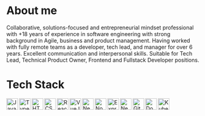 # About me

Collaborative, solutions-focused and entrepreneurial mindset professional with +18 years of experience in software engineering with strong background in Agile, business and product management. Having worked with fully remote teams as a developer, tech lead, and manager for over 6 years. Excellent communication and interpersonal skills. Suitable for Tech Lead, Technical Product Owner, Frontend and Fullstack Developer positions.

# Tech Stack

<img align="left" alt="JavaScript" width="30px" src="https://cdn.jsdelivr.net/gh/devicons/devicon/icons/javascript/javascript-original.svg" />
<img align="left" alt="TypeScript" width="30px" src="https://cdn.jsdelivr.net/gh/devicons/devicon/icons/typescript/typescript-original.svg" />
<img align="left" alt="HTML 5" width="30px" src="https://cdn.jsdelivr.net/gh/devicons/devicon/icons/html5/html5-original.svg" />
<img align="left" alt="CSS 3" width="30px" src="https://cdn.jsdelivr.net/gh/devicons/devicon/icons/css3/css3-original.svg" />
<img align="left" alt="ReactJS" width="30px" src="https://cdn.jsdelivr.net/gh/devicons/devicon/icons/react/react-original.svg" />
<img align="left" alt="VueJS" width="30px" src="https://cdn.jsdelivr.net/gh/devicons/devicon/icons/vuejs/vuejs-original.svg" />
<img align="left" alt="NextJS" width="30px" src="https://cdn.jsdelivr.net/gh/devicons/devicon/icons/nextjs/nextjs-original.svg" />
<img align="left" alt="NodeJS" width="30px" src="https://cdn.jsdelivr.net/gh/devicons/devicon/icons/nodejs/nodejs-original.svg" />
<img align="left" alt="ExpressJS" width="30px" src="https://cdn.jsdelivr.net/gh/devicons/devicon/icons/express/express-original.svg" />
<img align="left" alt="NestJS" width="30px" src="https://cdn.jsdelivr.net/gh/devicons/devicon@latest/icons/nestjs/nestjs-original.svg" />
<img align="left" alt="Git" width="30px" src="https://cdn.jsdelivr.net/gh/devicons/devicon/icons/git/git-original.svg" />
<img align="left" alt="Docker" width="30px" src="https://cdn.jsdelivr.net/gh/devicons/devicon/icons/docker/docker-original.svg" />
<img align="left" alt="Kubernetes" width="30px" src="https://cdn.jsdelivr.net/gh/devicons/devicon/icons/kubernetes/kubernetes-plain.svg" />
